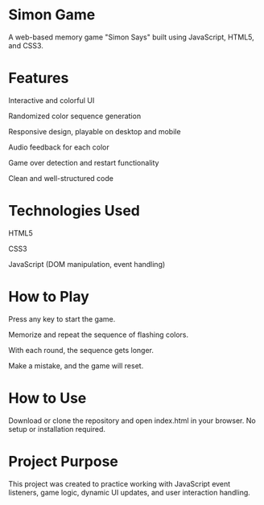 # Simon Game
A web-based memory game "Simon Says" built using JavaScript, HTML5, and CSS3.

# Features
Interactive and colorful UI

Randomized color sequence generation

Responsive design, playable on desktop and mobile

Audio feedback for each color

Game over detection and restart functionality

Clean and well-structured code

# Technologies Used
HTML5

CSS3

JavaScript (DOM manipulation, event handling)

# How to Play
Press any key to start the game.

Memorize and repeat the sequence of flashing colors.

With each round, the sequence gets longer.

Make a mistake, and the game will reset.

# How to Use
Download or clone the repository and open index.html in your browser.
No setup or installation required.

# Project Purpose
This project was created to practice working with JavaScript event listeners, game logic, dynamic UI updates, and user interaction handling.
